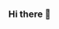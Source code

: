 ### Hi there 👋

<!--
**PuneetShivaay/PuneetShivaay** is a ✨ _special_ ✨ repository because its `README.md` (this file) appears on your GitHub profile.

Here are some ideas to get you started:

- 🔭 I’m currently working on Flutter, JavaScript, Python
- 🌱 I’m currently learning Flutter, JavaScript, Python.
- 👯 I’m looking to collaborate on ...
- 🤔 I’m looking for help with Flutter.
- 💬 Ask me about Python.
- 📫 How to reach me: Search on Google - PuneetShivaay
- 😄 Pronouns: ...
- ⚡ Fun fact: ...
-->
